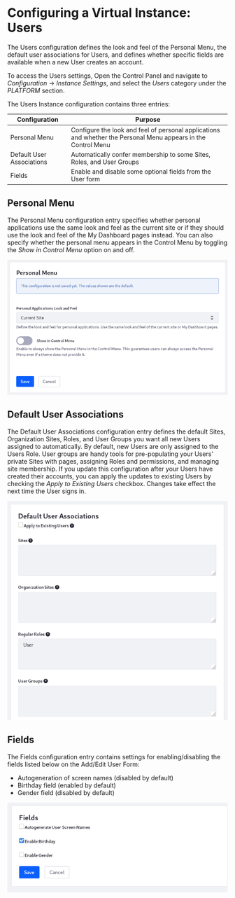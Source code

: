 # Configuring a Virtual Instance: Users

The Users configuration defines the look and feel of the Personal Menu, the default user associations for Users, and defines whether specific fields are available when a new User creates an account. 

To access the Users settings, Open the Control Panel and navigate to *Configuration* &rarr; *Instance Settings*, and select the *Users* category under the *PLATFORM* section. 

The Users Instance configuration contains three entries:

| Configuration | Purpose |
| --------- | ------------ |
| Personal Menu | Configure the look and feel of personal applications and whether the Personal Menu appears in the Control Menu |
| Default User Associations | Automatically confer membership to some Sites, Roles, and User Groups |
| Fields | Enable and disable some optional fields from the User form |

## Personal Menu

The Personal Menu configuration entry specifies whether personal applications use the same look and feel as the current site or if they should use the look and feel of the My Dashboard pages instead. You can also specify whether the personal menu appears in the Control Menu by toggling the *Show in Control Menu* option on and off. 

![Configure the Personal Menu at the instance scope.](./configuring-a-virtual-instance-users/images/01.png)

## Default User Associations

The Default User Associations configuration entry defines the default Sites, Organization Sites, Roles, and User Groups you want all new Users assigned to automatically. By default, new Users are only assigned to the Users Role. User groups are handy tools for pre-populating your Users' private Sites with pages, assigning Roles and permissions, and managing site membership. If you update this configuration after your Users have created their accounts, you can apply the updates to existing Users by checking the *Apply to Existing Users* checkbox. Changes take effect the next time the User signs in. 

![Specify the default associations for all the instance's new Users.](./configuring-a-virtual-instance-users/images/02.png)

## Fields

The Fields configuration entry contains settings for enabling/disabling the fields listed below on the Add/Edit User Form:

- Autogeneration of screen names (disabled by default)
- Birthday field (enabled by default)
- Gender field (disabled by default)

![Configure whether to use autogenerated screen names, birthdays, and gender for the instance's Users.](./configuring-a-virtual-instance-users/images/03.png)
